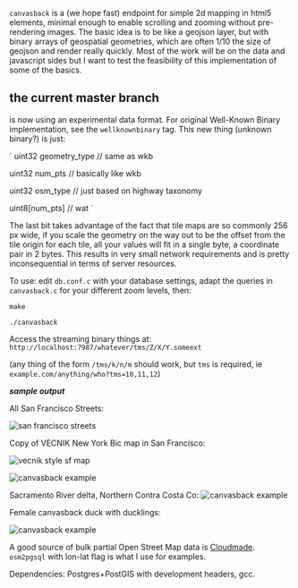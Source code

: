 `canvasback` is a (we hope fast) endpoint for simple 2d mapping in html5 elements, minimal 
enough to enable scrolling and zooming without pre-rendering images. The basic
idea is to be like a geojson layer, but with binary arrays of geospatial geometries,
which are often 1/10 the size of geojson and render really quickly. Most of 
the work will be on the data and javascript sides but I want to test the 
feasibility of this implementation of some of the basics.

## the current master branch

is now using an experimental data format. For original Well-Known Binary implementation, see the `wellknownbinary` tag. This new thing (unknown binary?) is just:

`
uint32 geometry_type // same as wkb

uint32 num_pts // basically like wkb

uint32 osm_type // just based on highway taxonomy

uint8[num_pts] // wat
`

The last bit takes advantage of the fact that tile maps are so commonly 256 px
 wide, if you scale the geometry on the way out to be the offset from the tile
 origin for each tile, all your values will fit in a single byte, a coordinate
 pair in 2 bytes. This results in very small network requirements and is
 pretty inconsequential in terms of server resources. 

To use: edit `db.conf.c` with your database settings, adapt the
queries in `canvasback.c` for your different zoom levels, then:

`make`

`./canvasback`

Access the streaming binary things at: `http://localhost:7987/whatever/tms/Z/X/Y.someext`

(any thing of the form `/tms/k/n/m` should work, but `tms` is required, ie `example.com/anything/who?tms=10,11,12`)

***sample output***

All San Francisco Streets:

![san francisco streets](http://h.sfgeo.org/tmp/pics/osm_streets_padded_wkb.png)

Copy of VECNIK New York Bic map in San Francisco:

![vecnik style sf map](http://h.sfgeo.org/tmp/pics/comolosvizzualiteros.png)

![canvasback
example](http://h.sfgeo.org/tmp/pics/railways_canvasback.jpg)

Sacramento River delta, Northern Contra Costa Co:
![canvasback
example](http://h.sfgeo.org/tmp/pics/delta_canvasback.jpg)

Female canvasback duck with ducklings:

![canvasback example](http://upload.wikimedia.org/wikipedia/commons/3/35/Aythya_valisineria2.jpg)

A good source of bulk partial Open Street Map data is [Cloudmade](http://downloads.cloudmade.com/).
`osm2pgsql` with lon-lat flag is what I use for examples.

Dependencies: Postgres+PostGIS with development headers, gcc.
